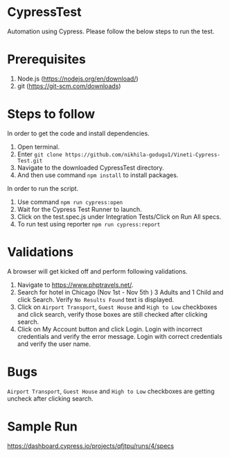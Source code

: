 # CypressTest
Automation using Cypress. Please follow the below steps to run the test.

# Prerequisites
1. Node.js (https://nodejs.org/en/download/)
2. git (https://git-scm.com/downloads)

# Steps to follow
In order to get the code and install dependencies.
1. Open terminal.
2. Enter `git clone https://github.com/nikhila-godugu1/Vineti-Cypress-Test.git`
3. Navigate to the downloaded CypressTest directory.
4. And then use command `npm install` to install packages.

In order to run the script.
1. Use command `npm run cypress:open`
2. Wait for the Cypress Test Runner to launch.
3. Click on the test.spec.js under Integration Tests/Click on Run All specs.
4. To run test using reporter `npm run cypress:report`

# Validations
A browser will get kicked off and perform following validations.
1. Navigate to https://www.phptravels.net/.
2. Search for hotel in Chicago (Nov 1st - Nov 5th ) 3 Adults and 1 Child and click Search. Verify `No Results Found` text is displayed. 
3. Click on `Airport Transport`, `Guest House` and `High to Low` checkboxes and click search, verify those boxes are still checked after clicking search.
4. Click on My Account button and click Login. Login with incorrect credentials and verify the error message. Login with correct credentials and verify the user name.

# Bugs
`Airport Transport`, `Guest House` and `High to Low` checkboxes are getting uncheck after clicking search.

# Sample Run
https://dashboard.cypress.io/projects/qfjtpu/runs/4/specs
